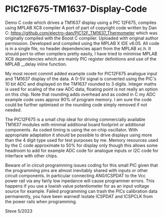 # PIC12F675-TM1637-Display-Code
Demo C code which drives a TM1637 display using a PIC 12F675, compiles using MPLAB XC8 compiler
A port of part of copyright code written by Dan C: https://github.com/electro-dan/PIC12F_TM1637_Thermometer
which was originally compiled with the Boost C compiler. Uploaded with original author permission.
Developed and compiled using the MPLAB X IDE v6.05. All code is in a single file, no header dependencies 
apart from the MPLAB xc.h. It should port to other compilers pretty easily, I have tried to minimise
MPLAB XC8 dependencies which are mainly PIC register definitions and use of the MPLAB __delay inline function.

My most recent commit added example code for PIC12F675 analogue input and TM1637 display of the data.
A 0-5V signal is converted using the PIC's 10 bit ADC and displayed on the TM1637 rounded to 3 digits.
Integer maths is used for scaling of the raw ADC data, floating point is not really an option on this 
chip. Note that rounding adds overhead and as coded in C my ADC example code uses approx 90% of 
program memory. I am sure the code could be further optimised or the rounding code simply removed
if not needed. 

The PIC12F675 is a small chip ideal for driving commercially available TM1637 modules with minimal
additional board footprint or additional components. As coded timing is using the on-chip oscillator.
With appropriate adaptation it should be possible to drive displays using more than the 4 digit type 
used for test purposes by me. Memory resources used by the C code approximate to 50% for display only 
though this allows some headroom to add for example ADC code for analogue inputs or I2C code for interface 
with other chips.

Beware of in circuit programming issues coding for this small PIC given that the programming pins are almost
inevitably shared with inputs or other circuit components. In particular connecting AN0/ICSPDAT to the
Vcc power rail via any fairly low inpedance will cause programmer errors. This happens if you use a lowish value
potentiometer for as an input voltage source for example. Failed programming can trash the PICs calibration data 
permanently, you have been warned! Isolate ICSPDAT and ICSPCLK from the power rails when programming.

Steve 5/2023
